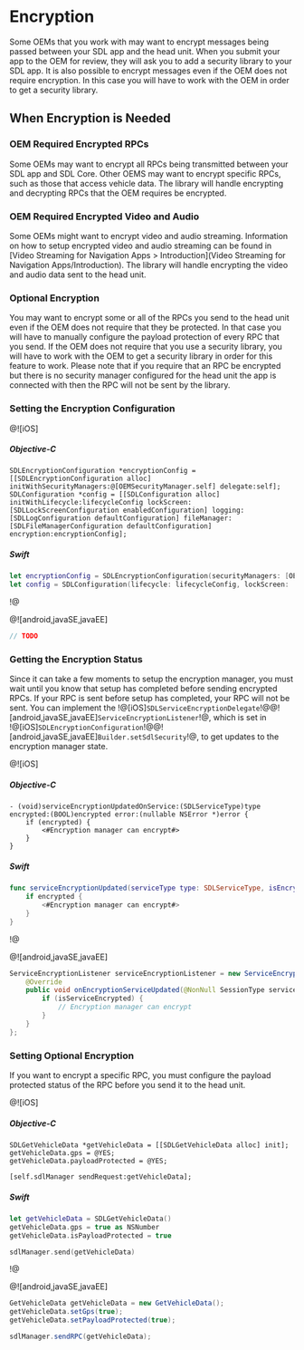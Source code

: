# Encryption
Some OEMs that you work with may want to encrypt messages being passed between your SDL app and the head unit. When you submit your app to the OEM for review, they will ask you to add a security library to your SDL app. It is also possible to encrypt messages even if the OEM does not require encryption. In this case you will have to work with the OEM in order to get a security library. 

## When Encryption is Needed
### OEM Required Encrypted RPCs
Some OEMs may want to encrypt all RPCs being transmitted between your SDL app and SDL Core. Other OEMS may want to encrypt specific RPCs, such as those that access vehicle data. The library will handle encrypting and decrypting RPCs that the OEM requires be encrypted. 

### OEM Required Encrypted Video and Audio 
Some OEMs might want to encrypt video and audio streaming. Information on how to setup encrypted video and audio streaming can be found in [Video Streaming for Navigation Apps > Introduction](Video Streaming for Navigation Apps/Introduction). The library will handle encrypting the video and audio data sent to the head unit.

### Optional Encryption
You may want to encrypt some or all of the RPCs you send to the head unit even if the OEM does not require that they be protected. In that case you will have to manually configure the payload protection of every RPC that you send. If the OEM does not require that you use a security library, you will have to work with the OEM to get a security library in order for this feature to work. Please note that if you require that an RPC be encrypted but there is no security manager configured for the head unit the app is connected with then the RPC will not be sent by the library. 

### Setting the Encryption Configuration
@![iOS]
##### Objective-C
```objc
SDLEncryptionConfiguration *encryptionConfig = [[SDLEncryptionConfiguration alloc] initWithSecurityManagers:@[OEMSecurityManager.self] delegate:self];
SDLConfiguration *config = [[SDLConfiguration alloc] initWithLifecycle:lifecycleConfig lockScreen:[SDLLockScreenConfiguration enabledConfiguration] logging:[SDLLogConfiguration defaultConfiguration] fileManager:[SDLFileManagerConfiguration defaultConfiguration] encryption:encryptionConfig];
```

##### Swift
```swift
let encryptionConfig = SDLEncryptionConfiguration(securityManagers: [OEMSecurityManager.self], delegate: self)
let config = SDLConfiguration(lifecycle: lifecycleConfig, lockScreen: .enabled(), logging: .default(), fileManager: .default(), encryption: encryptionConfig)
```
!@

@![android,javaSE,javaEE]
```java
// TODO
```

### Getting the Encryption Status
Since it can take a few moments to setup the encryption manager, you must wait until you know that setup has completed before sending encrypted RPCs. If your RPC is sent before setup has completed, your RPC will not be sent. You can implement the !@[iOS]`SDLServiceEncryptionDelegate`!@@![android,javaSE,javaEE]`ServiceEncryptionListener`!@, which is set in !@[iOS]`SDLEncryptionConfiguration`!@@![android,javaSE,javaEE]`Builder.setSdlSecurity`!@, to get updates to the encryption manager state.

@![iOS]
##### Objective-C
```objc
- (void)serviceEncryptionUpdatedOnService:(SDLServiceType)type encrypted:(BOOL)encrypted error:(nullable NSError *)error {
    if (encrypted) {
        <#Encryption manager can encrypt#>
    }
}
```

##### Swift
```swift
func serviceEncryptionUpdated(serviceType type: SDLServiceType, isEncrypted encrypted: Bool, error: Error?) {
    if encrypted {
        <#Encryption manager can encrypt#>
    }
}
```
!@

@![android,javaSE,javaEE]
```java
ServiceEncryptionListener serviceEncryptionListener = new ServiceEncryptionListener() {
	@Override
	public void onEncryptionServiceUpdated(@NonNull SessionType serviceType, boolean isServiceEncrypted, @Nullable String error) {
		if (isServiceEncrypted) {
			// Encryption manager can encrypt
		}
	}
};
```

### Setting Optional Encryption
If you want to encrypt a specific RPC, you must configure the payload protected status of the RPC before you send it to the head unit.

@![iOS]
##### Objective-C
```objc
SDLGetVehicleData *getVehicleData = [[SDLGetVehicleData alloc] init];
getVehicleData.gps = @YES;
getVehicleData.payloadProtected = @YES;

[self.sdlManager sendRequest:getVehicleData];
```

##### Swift
```swift
let getVehicleData = SDLGetVehicleData()
getVehicleData.gps = true as NSNumber
getVehicleData.isPayloadProtected = true

sdlManager.send(getVehicleData)
```
!@

@![android,javaSE,javaEE]
```java
GetVehicleData getVehicleData = new GetVehicleData();
getVehicleData.setGps(true);
getVehicleData.setPayloadProtected(true);

sdlManager.sendRPC(getVehicleData);
```